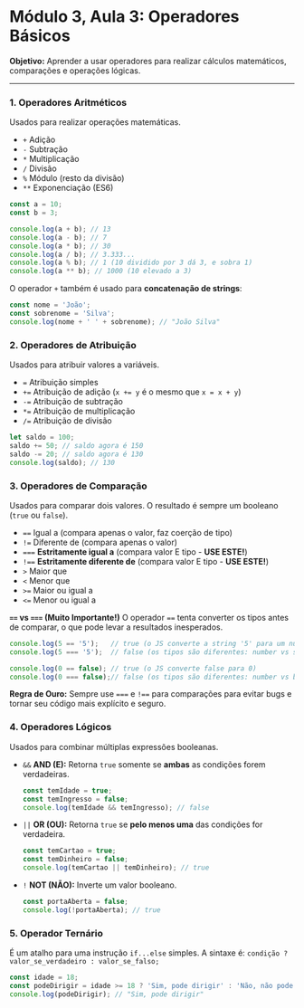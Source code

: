# Módulo 3, Aula 3: Operadores Básicos

**Objetivo:** Aprender a usar operadores para realizar cálculos matemáticos, comparações e operações lógicas.

---

### 1. Operadores Aritméticos

Usados para realizar operações matemáticas.

*   `+` Adição
*   `-` Subtração
*   `*` Multiplicação
*   `/` Divisão
*   `%` Módulo (resto da divisão)
*   `**` Exponenciação (ES6)

```javascript
const a = 10;
const b = 3;

console.log(a + b); // 13
console.log(a - b); // 7
console.log(a * b); // 30
console.log(a / b); // 3.333...
console.log(a % b); // 1 (10 dividido por 3 dá 3, e sobra 1)
console.log(a ** b); // 1000 (10 elevado a 3)
```

O operador `+` também é usado para **concatenação de strings**:
```javascript
const nome = 'João';
const sobrenome = 'Silva';
console.log(nome + ' ' + sobrenome); // "João Silva"
```

### 2. Operadores de Atribuição

Usados para atribuir valores a variáveis.

*   `=` Atribuição simples
*   `+=` Atribuição de adição (`x += y` é o mesmo que `x = x + y`)
*   `-=` Atribuição de subtração
*   `*=` Atribuição de multiplicação
*   `/=` Atribuição de divisão

```javascript
let saldo = 100;
saldo += 50; // saldo agora é 150
saldo -= 20; // saldo agora é 130
console.log(saldo); // 130
```

### 3. Operadores de Comparação

Usados para comparar dois valores. O resultado é sempre um booleano (`true` ou `false`).

*   `==` Igual a (compara apenas o valor, faz coerção de tipo)
*   `!=` Diferente de (compara apenas o valor)
*   `===` **Estritamente igual a** (compara valor E tipo - **USE ESTE!**)
*   `!==` **Estritamente diferente de** (compara valor E tipo - **USE ESTE!**)
*   `>` Maior que
*   `<` Menor que
*   `>=` Maior ou igual a
*   `<=` Menor ou igual a

**`==` vs `===` (Muito Importante!)**
O operador `==` tenta converter os tipos antes de comparar, o que pode levar a resultados inesperados.

```javascript
console.log(5 == '5');   // true (o JS converte a string '5' para um número)
console.log(5 === '5');  // false (os tipos são diferentes: number vs string)

console.log(0 == false); // true (o JS converte false para 0)
console.log(0 === false);// false (os tipos são diferentes: number vs boolean)
```
**Regra de Ouro:** Sempre use `===` e `!==` para comparações para evitar bugs e tornar seu código mais explícito e seguro.

### 4. Operadores Lógicos

Usados para combinar múltiplas expressões booleanas.

*   `&&` **AND (E):** Retorna `true` somente se **ambas** as condições forem verdadeiras.
    ```javascript
    const temIdade = true;
    const temIngresso = false;
    console.log(temIdade && temIngresso); // false
    ```
*   `||` **OR (OU):** Retorna `true` se **pelo menos uma** das condições for verdadeira.
    ```javascript
    const temCartao = true;
    const temDinheiro = false;
    console.log(temCartao || temDinheiro); // true
    ```
*   `!` **NOT (NÃO):** Inverte um valor booleano.
    ```javascript
    const portaAberta = false;
    console.log(!portaAberta); // true
    ```

### 5. Operador Ternário

É um atalho para uma instrução `if...else` simples.
A sintaxe é: `condição ? valor_se_verdadeiro : valor_se_falso;`

```javascript
const idade = 18;
const podeDirigir = idade >= 18 ? 'Sim, pode dirigir' : 'Não, não pode dirigir';
console.log(podeDirigir); // "Sim, pode dirigir"
```
